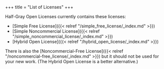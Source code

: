 +++
title = "List of Licenses"
+++

Half-Gray Open Licenses currently contains these licenses:

* [Simple Free License]({{< relref "/simple_free_license/_index.md" >}})
* [Simple Noncommercial License]({{< relref "/simple_noncommercial_license/_index.md" >}})
* [Hybrid Open License]({{< relref "/hybrid_open_license/_index.md" >}})

There is also the [Noncommercial-Free License]({{< relref "/noncommercial-free_license/_index.md" >}}) but it should not be used for your new work. (The Hybrid Open License is a better alternative.)
